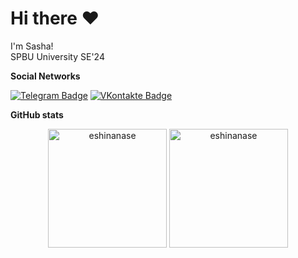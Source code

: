 # Hi there ❤️

I'm Sasha!\
SPBU University SE'24
<!-- 
**LeetCode**

[![LeetCode user sashananashi](https://img.shields.io/badge/dynamic/json?style=flat-square&labelColor=black&color=%23ffa116&label=Solved&query=solvedOverTotal&url=https%3A%2F%2Fleetcode-badge.vercel.app%2Fapi%2Fusers%2Fsashananashi&logo=leetcode&logoColor=yellow)](https://leetcode.com/sashananashi/)
 -->
**Social Networks**

[![Telegram Badge](https://img.shields.io/badge/-sashananashi-2ba5e0?style=flat-square&labelColor=2ba5e0&logo=telegram&logoColor=white&link=https://t.me/nanashii)](https://t.me/nanashii)
[![VKontakte Badge](https://img.shields.io/badge/-alksndrzln-0077ff?style=flat-square&labelColor=0077ff&logo=vk&logoColor=white&link=https://vk.com/alksndrzln)](https://vk.com/alksndrzln)

**GitHub stats**
<p align="center"><img height=190 src="https://github-readme-stats.vercel.app/api?username=eshinanase&show_icons=true&theme=gotham&count_private=true&include_all_commits=true" alt="eshinanase" /> <img height=190 src="https://github-readme-stats.vercel.app/api/top-langs/?username=eshinanase&count_private=true&langs_count=10&theme=gotham&layout=compact&include_all_commits=true&hide=HTML,CSS,TypeScript,Kotlin" alt="eshinanase" /></p>
